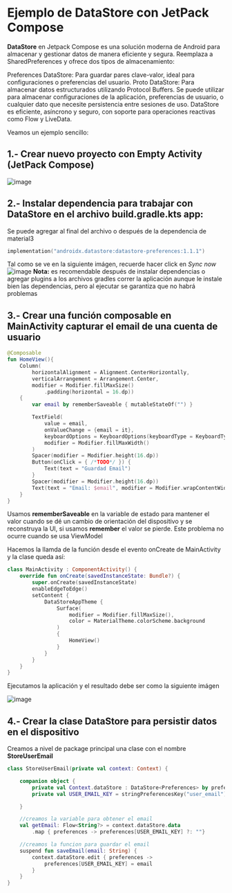 # Ejemplo de DataStore con JetPack Compose

**DataStore** en Jetpack Compose es una solución moderna de Android para almacenar y gestionar datos de manera eficiente y segura. Reemplaza a SharedPreferences y ofrece dos tipos de almacenamiento:

Preferences DataStore: Para guardar pares clave-valor, ideal para configuraciones o preferencias del usuario.
Proto DataStore: Para almacenar datos estructurados utilizando Protocol Buffers.
Se puede utilizar para almacenar configuraciones de la aplicación, preferencias de usuario, o cualquier dato que necesite persistencia entre sesiones de uso. DataStore es eficiente, asíncrono y seguro, con soporte para operaciones reactivas como Flow y LiveData.

Veamos un ejemplo sencillo:
## 1.- Crear nuevo proyecto con Empty Activity (JetPack Compose)
![image](https://github.com/user-attachments/assets/08b29e7d-4b61-4ea9-9d52-ef10bba84daa)

## 2.- Instalar dependencia para trabajar con DataStore en el archivo build.gradle.kts app:
Se puede agregar al final del archivo o después de la dependencia de material3
```kotlin
implementation("androidx.datastore:datastore-preferences:1.1.1")
````
Tal como se ve en la siguiente imágen, recuerde hacer click en *Sync now*
![image](https://github.com/user-attachments/assets/41afaacf-1ae8-4c77-87ff-86bebb5d9e35)
**Nota:** es recomendable después de instalar dependencias o agregar plugins a los archivos gradles correr la aplicación aunque le instale bien las dependencias, pero al ejecutar se garantiza que no habrá problemas
## 3.- Crear una función composable en MainActivity capturar el email de una cuenta de usuario
```kotlin
@Composable
fun HomeView(){
    Column(
        horizontalAlignment = Alignment.CenterHorizontally,
        verticalArrangement = Arrangement.Center,
        modifier = Modifier.fillMaxSize()
            .padding(horizontal = 16.dp))
    {
        var email by rememberSaveable { mutableStateOf("") }

        TextField(
            value = email,
            onValueChange = {email = it},
            keyboardOptions = KeyboardOptions(keyboardType = KeyboardType.Email),
            modifier = Modifier.fillMaxWidth()
        )
        Spacer(modifier = Modifier.height(16.dp))
        Button(onClick = { /*TODO*/ }) {
            Text(text = "Guardad Email")
        }
        Spacer(modifier = Modifier.height(16.dp))
        Text(text = "Email: $email", modifier = Modifier.wrapContentWidth())
    }
}
```
Usamos **rememberSaveable** en la variable de estado para mantener el valor cuando se dé un cambio de orientación del dispositivo y se reconstruya la UI, si usamos **remember** el valor se pierde. Este problema no ocurre cuando se usa ViewModel

Hacemos la llamda de la función desde el evento onCreate de MainActivity y la clase queda así:
```kotlin
class MainActivity : ComponentActivity() {
    override fun onCreate(savedInstanceState: Bundle?) {
        super.onCreate(savedInstanceState)
        enableEdgeToEdge()
        setContent {
            DataStoreAppTheme {
                Surface(
                    modifier = Modifier.fillMaxSize(),
                    color = MaterialTheme.colorScheme.background
                )
                {
                    HomeView()
                }
            }
        }
    }
}    
```
Ejecutamos la aplicación y el resultado debe ser como la siguiente imágen

![image](https://github.com/user-attachments/assets/ceb633d0-5469-4658-a80d-34fa8ebe8760)

## 4.- Crear la clase DataStore para persistir datos en el dispositivo
Creamos a nivel de package principal una clase con el nombre **StoreUserEmail**
```kotlin
class StoreUserEmail(private val context: Context) {

    companion object {
        private val Context.dataStore : DataStore<Preferences> by preferencesDataStore("UserEmail")
        private val USER_EMAIL_KEY = stringPreferencesKey("user_email")

    }

    //creamos la variable para obtener el email
    val getEmail: Flow<String?> = context.dataStore.data
        .map { preferences -> preferences[USER_EMAIL_KEY] ?: ""}

    //creamos la funcion para guardar el email
    suspend fun saveEmail(email: String) {
        context.dataStore.edit { preferences ->
            preferences[USER_EMAIL_KEY] = email
        }
    }
}
```

